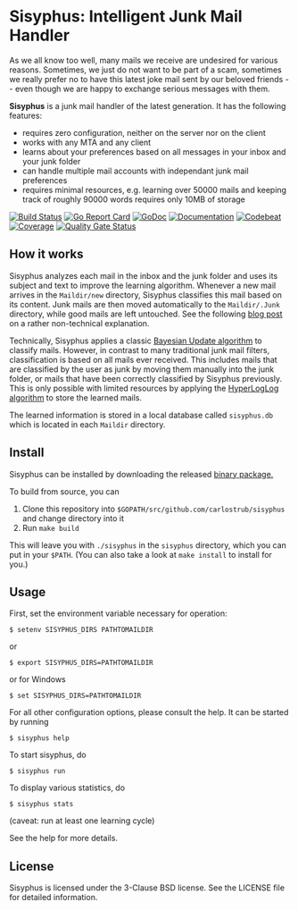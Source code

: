 # Sisyphus: Intelligent Junk Mail Handler
As we all know too well, many mails we receive are undesired for various
reasons. Sometimes, we just do not want to be part of a scam, sometimes we
really prefer no to have this latest joke mail sent by our beloved friends --
even though we are happy to exchange serious messages with them.

**Sisyphus** is a junk mail handler of the latest generation. It has the
following features:

* requires zero configuration, neither on the server nor on the client
* works with any MTA and any client
* learns about your preferences based on all messages in your inbox and your
  junk folder
* can handle multiple mail accounts with independant junk mail preferences
* requires minimal resources, e.g. learning over 50000 mails and keeping track of roughly 90000 words requires only 10MB of storage

[![Build Status](https://travis-ci.org/carlostrub/sisyphus.svg?branch=master)](https://travis-ci.org/carlostrub/sisyphus)
[![Go Report Card](https://goreportcard.com/badge/github.com/carlostrub/sisyphus)](https://goreportcard.com/report/github.com/carlostrub/sisyphus)
[![GoDoc](https://godoc.org/github.com/carlostrub/sisyphus?status.svg)](https://godoc.org/github.com/carlostrub/sisyphus)
[![Documentation](https://readthedocs.org/projects/sisyphus/badge/?version=latest)](http://sisyphus.readthedocs.org/en/latest/?badge=latest)
[![Codebeat](https://codebeat.co/badges/64615809-e3c4-4267-a049-eaec20ad63b5)](https://codebeat.co/projects/github-com-carlostrub-sisyphus-master)
[![Coverage](https://gocover.io/_badge/github.com/carlostrub/sisyphus?0 "Coverage")](http://gocover.io/github.com/carlostrub/sisyphus)
[![Quality Gate Status](https://sonarcloud.io/api/project_badges/measure?project=sisyphus&metric=alert_status)](https://sonarcloud.io/dashboard?id=sisyphus)

## How it works
Sisyphus analyzes each mail in the inbox and the junk folder and uses its
subject and text to improve the learning algorithm. Whenever a new mail arrives
in the `Maildir/new` directory, Sisyphus classifies this mail based on its
content. Junk mails are then moved automatically to the `Maildir/.Junk`
directory, while good mails are left untouched. See the following [blog
post](http://carlostrub.ch/code/security/sisyphus/) on a rather non-technical
explanation.

Technically, Sisyphus applies a classic [Bayesian Update
algorithm](https://en.wikipedia.org/wiki/Bayesian_inference) to classify mails.
However, in contrast to many traditional junk mail filters, classification is
based on all mails ever received. This includes mails that are classified by
the user as junk by moving them manually into the junk folder, or mails that
have been correctly classified by Sisyphus previously. This is only possible
with limited resources by applying the [HyperLogLog
algorithm](https://en.wikipedia.org/wiki/HyperLogLog) to store the learned
mails.

The learned information is stored in a local database called `sisyphus.db`
which is located in each `Maildir` directory.

## Install
Sisyphus can be installed by downloading the released [binary
package.](https://github.com/carlostrub/sisyphus/releases)

To build from source, you can
1. Clone this repository into `$GOPATH/src/github.com/carlostrub/sisyphus` and
   change directory into it
2. Run `make build`

This will leave you with `./sisyphus` in the `sisyphus` directory, which you
can put in your `$PATH`. (You can also take a look at `make install` to install
for you.)

## Usage
First, set the environment variable necessary for operation:
```
$ setenv SISYPHUS_DIRS PATHTOMAILDIR
```
or
```
$ export SISYPHUS_DIRS=PATHTOMAILDIR
```
or for Windows
```
$ set SISYPHUS_DIRS=PATHTOMAILDIR
```

For all other configuration options, please consult the help. It can
be started by running
```
$ sisyphus help
```

To start sisyphus, do
```
$ sisyphus run
```

To display various statistics, do
```
$ sisyphus stats
```
(caveat: run at least one learning cycle)

See the help for more details.

## License
Sisyphus is licensed under the 3-Clause BSD license. See the LICENSE file for
detailed information.
